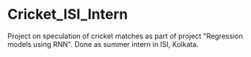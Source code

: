 # Cricket_ISI_Intern
Project on speculation of cricket matches as part of project "Regression models using RNN". Done as summer intern in ISI, Kolkata. 
